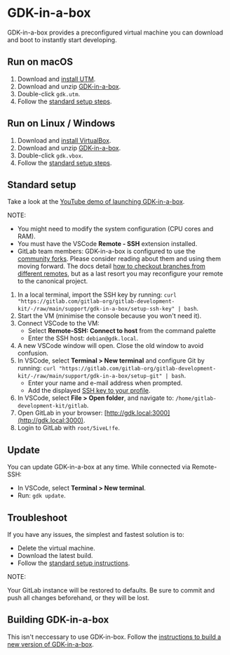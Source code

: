 # GDK-in-a-box

GDK-in-a-box provides a preconfigured virtual machine you can download and boot
to instantly start developing.

## Run on macOS

1. Download and [install UTM](https://mac.getutm.app/).
1. Download and unzip [GDK-in-a-box](https://go.gitlab.com/cCHpCP).
1. Double-click `gdk.utm`.
1. Follow the [standard setup steps](#standard-setup).

## Run on Linux / Windows

1. Download and [install VirtualBox](https://www.virtualbox.org/wiki/Downloads).
1. Download and unzip [GDK-in-a-box](https://go.gitlab.com/5iydBP).
1. Double-click `gdk.vbox`.
1. Follow the [standard setup steps](#standard-setup).

## Standard setup

Take a look at the [YouTube demo of launching GDK-in-a-box](https://go.gitlab.com/b54mHb).

NOTE:

- You might need to modify the system configuration (CPU cores and RAM).
- You must have the VSCode **Remote - SSH** extension installed.
- GitLab team members: GDK-in-a-box is configured to use the [community forks](https://gitlab.com/gitlab-community/meta).
  Please consider reading about them and using them moving forward.
  The docs detail [how to checkout branches from different remotes](https://gitlab.com/gitlab-community/meta#checkout-a-branch-from-a-different-remote),
  but as a last resort you may reconfigure your remote to the canonical project.

1. In a local terminal, import the SSH key by running: `curl "https://gitlab.com/gitlab-org/gitlab-development-kit/-/raw/main/support/gdk-in-a-box/setup-ssh-key" | bash`.
1. Start the VM (minimise the console because you won't need it).
1. Connect VSCode to the VM:
   - Select **Remote-SSH: Connect to host** from the command palette
   - Enter the SSH host: `debian@gdk.local`.
1. A new VSCode window will open.
   Close the old window to avoid confusion.
1. In VSCode, select **Terminal > New terminal** and configure Git by running: `curl "https://gitlab.com/gitlab-org/gitlab-development-kit/-/raw/main/support/gdk-in-a-box/setup-git" | bash`.
   - Enter your name and e-mail address when prompted.
   - Add the displayed [SSH key to your profile](https://gitlab.com/-/profile/keys).
1. In VSCode, select **File > Open folder**, and navigate to: `/home/gitlab-development-kit/gitlab`.
1. Open GitLab in your browser: [http://gdk.local:3000](http://gdk.local:3000).
1. Login to GitLab with `root/5iveL!fe`.

## Update

You can update GDK-in-a-box at any time.
While connected via Remote-SSH:

- In VSCode, select **Terminal > New terminal**.
- Run: `gdk update`.

## Troubleshoot

If you have any issues, the simplest and fastest solution is to:

- Delete the virtual machine.
- Download the latest build.
- Follow the [standard setup instructions](#standard-setup).

NOTE:

Your GitLab instance will be restored to defaults.
Be sure to commit and push all changes beforehand, or they will be lost.

## Building GDK-in-a-box

This isn't neccessary to use GDK-in-box.
Follow the [instructions to build a new version of GDK-in-a-box](build_gdk_in_a_box.md).
